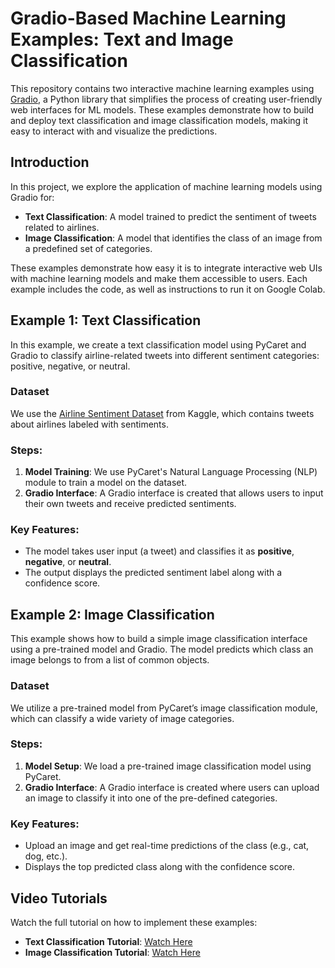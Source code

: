 <h1>Gradio-Based Machine Learning Examples: Text and Image Classification</h1>

<p>This repository contains two interactive machine learning examples using <a href="https://gradio.app/" target="_blank">Gradio</a>, a Python library that simplifies the process of creating user-friendly web interfaces for ML models. These examples demonstrate how to build and deploy text classification and image classification models, making it easy to interact with and visualize the predictions.</p>

<h2 id="introduction">Introduction</h2>
<p>In this project, we explore the application of machine learning models using Gradio for:</p>
<ul>
    <li><strong>Text Classification</strong>: A model trained to predict the sentiment of tweets related to airlines.</li>
    <li><strong>Image Classification</strong>: A model that identifies the class of an image from a predefined set of categories.</li>
</ul>
<p>These examples demonstrate how easy it is to integrate interactive web UIs with machine learning models and make them accessible to users. Each example includes the code, as well as instructions to run it on Google Colab.</p>

<h2 id="example-1-text-classification">Example 1: Text Classification</h2>
<p>In this example, we create a text classification model using PyCaret and Gradio to classify airline-related tweets into different sentiment categories: positive, negative, or neutral.</p>

<h3>Dataset</h3>
<p>We use the <a href="https://www.kaggle.com/crowdflower/twitter-airline-sentiment" target="_blank">Airline Sentiment Dataset</a> from Kaggle, which contains tweets about airlines labeled with sentiments.</p>

<h3>Steps:</h3>
<ol>
    <li><strong>Model Training</strong>: We use PyCaret's Natural Language Processing (NLP) module to train a model on the dataset.</li>
    <li><strong>Gradio Interface</strong>: A Gradio interface is created that allows users to input their own tweets and receive predicted sentiments.</li>
</ol>

<h3>Key Features:</h3>
<ul>
    <li>The model takes user input (a tweet) and classifies it as <strong>positive</strong>, <strong>negative</strong>, or <strong>neutral</strong>.</li>
    <li>The output displays the predicted sentiment label along with a confidence score.</li>
</ul>


<h2 id="example-2-image-classification">Example 2: Image Classification</h2>
<p>This example shows how to build a simple image classification interface using a pre-trained model and Gradio. The model predicts which class an image belongs to from a list of common objects.</p>

<h3>Dataset</h3>
<p>We utilize a pre-trained model from PyCaret’s image classification module, which can classify a wide variety of image categories.</p>

<h3>Steps:</h3>
<ol>
    <li><strong>Model Setup</strong>: We load a pre-trained image classification model using PyCaret.</li>
    <li><strong>Gradio Interface</strong>: A Gradio interface is created where users can upload an image to classify it into one of the pre-defined categories.</li>
</ol>

<h3>Key Features:</h3>
<ul>
    <li>Upload an image and get real-time predictions of the class (e.g., cat, dog, etc.).</li>
    <li>Displays the top predicted class along with the confidence score.</li>
</ul>

<h2 id="video-tutorials">Video Tutorials</h2>
<p>Watch the full tutorial on how to implement these examples:</p>
<ul>
    <li><strong>Text Classification Tutorial</strong>: <a href="#link-to-video-1" target="_blank">Watch Here</a></li>
    <li><strong>Image Classification Tutorial</strong>: <a href="#link-to-video-2" target="_blank">Watch Here</a></li>
</ul>

</body>
